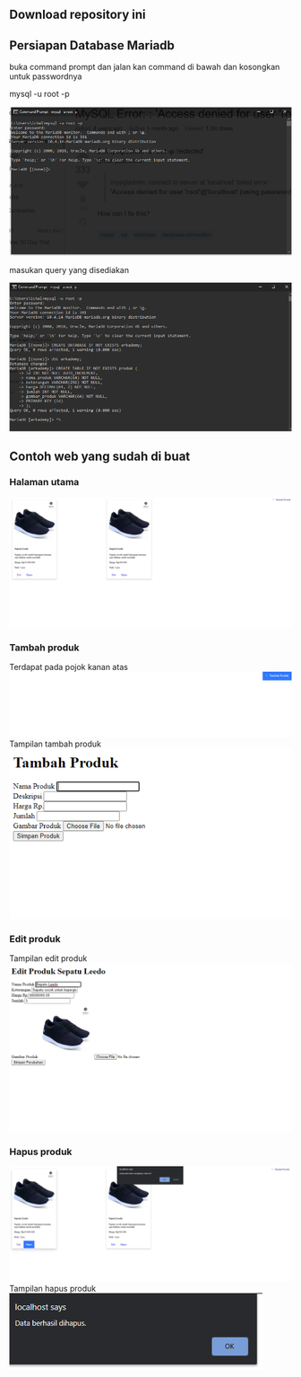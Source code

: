 ## Download repository ini
## Persiapan Database Mariadb

buka command prompt dan jalan kan command di bawah dan kosongkan untuk passwordnya

mysql -u root -p

![alt text](https://github.com/ihsan0211/Tugas-Bonus-Tugas-/blob/main/Screenshot/mysql%20enter%20root.png)


masukan query yang disediakan

![alt text](https://github.com/ihsan0211/Tugas-Bonus-Tugas-/blob/main/Screenshot/query%20mariadb.png)

## Contoh web yang sudah di buat 
### Halaman utama
![alt text](https://github.com/ihsan0211/Tugas-Bonus-Tugas-/blob/main/Screenshot/indes.png)
### Tambah produk
Terdapat pada pojok kanan atas
![alt text](https://github.com/ihsan0211/Tugas-Bonus-Tugas-/blob/main/Screenshot/tambah%20produk.png)
Tampilan tambah produk
![alt text](https://github.com/ihsan0211/Tugas-Bonus-Tugas-/blob/main/Screenshot/tambah.png)
### Edit produk
Tampilan edit produk
![alt text](https://github.com/ihsan0211/Tugas-Bonus-Tugas-/blob/main/Screenshot/edit.png)
### Hapus produk
![alt text](https://github.com/ihsan0211/Tugas-Bonus-Tugas-/blob/main/Screenshot/hapus1.png)
Tampilan hapus produk
![alt text](https://github.com/ihsan0211/Tugas-Bonus-Tugas-/blob/main/Screenshot/hapusberhasil.png)

